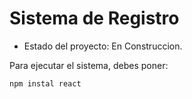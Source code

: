 <h1>Sistema de Registro</h1>

- Estado del proyecto: En Construccion.
  
Para ejecutar el sistema, debes poner:

 ```npm instal react```
